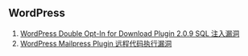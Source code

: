 WordPress
---

1. [WordPress Double Opt-In for Download Plugin 2.0.9 SQL 注入漏洞](1/)
1. [WordPress Mailpress Plugin 远程代码执行漏洞](2/)

